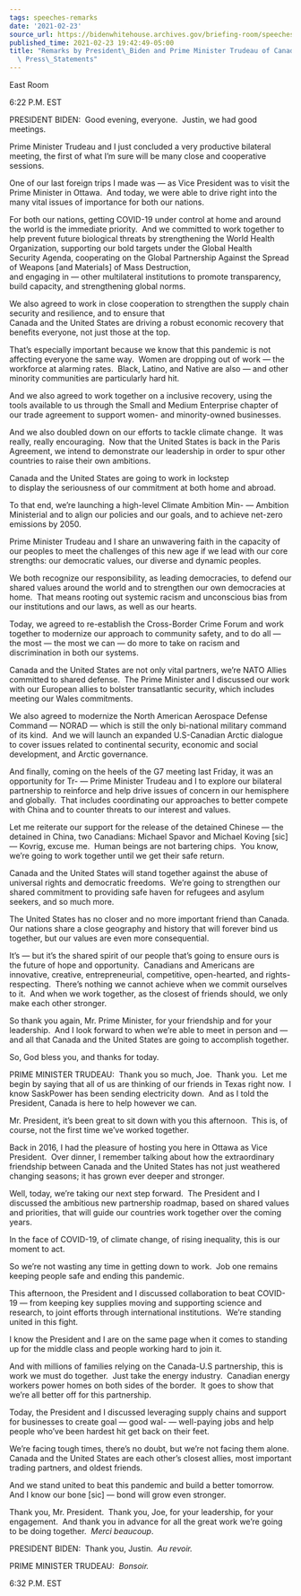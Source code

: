 ```yaml
---
tags: speeches-remarks
date: '2021-02-23'
source_url: https://bidenwhitehouse.archives.gov/briefing-room/speeches-remarks/2021/02/23/remarks-by-president-biden-and-prime-minister-trudeau-of-canada-in-joint-press-statements/
published_time: 2021-02-23 19:42:49-05:00
title: "Remarks by President\_Biden and Prime Minister Trudeau of Canada in Joint\
  \ Press\_Statements"
---
```

 
East Room

6:22 P.M. EST  
  
PRESIDENT BIDEN:  Good evening, everyone.  Justin, we had good
meetings.  
  
Prime Minister Trudeau and I just concluded a very productive bilateral
meeting, the first of what I’m sure will be many close and cooperative
sessions.   
  
One of our last foreign trips I made was — as Vice President was to
visit the Prime Minister in Ottawa.  And today, we were able to drive
right into the many vital issues of importance for both our nations.  
  
For both our nations, getting COVID-19 under control at home and around
the world is the immediate priority.  And we committed to work together
to help prevent future biological threats by strengthening the World
Health Organization, supporting our bold targets under the Global
Health  
Security Agenda, cooperating on the Global Partnership Against the
Spread of Weapons \[and Materials\] of Mass Destruction,  
and engaging in — other multilateral institutions to promote
transparency, build capacity, and strengthening global norms.   
  
We also agreed to work in close cooperation to strengthen the supply
chain security and resilience, and to ensure that  
Canada and the United States are driving a robust economic recovery that
benefits everyone, not just those at the top.  
  
That’s especially important because we know that this pandemic is not
affecting everyone the same way.  Women are dropping out of work — the
workforce at alarming rates.  Black, Latino, and Native are also — and
other minority communities are particularly hard hit.  
  
And we also agreed to work together on a inclusive recovery, using the
tools available to us through the Small and Medium Enterprise chapter of
our trade agreement to support women- and minority-owned businesses.  
  
And we also doubled down on our efforts to tackle climate change.  It
was really, really encouraging.  Now that the United States is back in
the Paris Agreement, we intend to demonstrate our leadership in order to
spur other countries to raise their own ambitions.  
  
Canada and the United States are going to work in lockstep  
to display the seriousness of our commitment at both home and abroad.  
  
To that end, we’re launching a high-level Climate Ambition Min- —
Ambition Ministerial and to align our policies and our goals, and to
achieve net-zero emissions by 2050.  
  
Prime Minister Trudeau and I share an unwavering faith in the capacity
of our peoples to meet the challenges of this new age if we lead with
our core strengths: our democratic values, our diverse and dynamic
peoples.  
  
We both recognize our responsibility, as leading democracies, to defend
our shared values around the world and to strengthen our own democracies
at home.  That means rooting out systemic racism and unconscious bias
from our institutions and our laws, as well as our hearts.   
  
Today, we agreed to re-establish the Cross-Border Crime Forum and work
together to modernize our approach to community safety, and to do all —
the most — the most we can — do more to take on racism and
discrimination in both our systems.  
  
Canada and the United States are not only vital partners, we’re NATO
Allies committed to shared defense.  The Prime Minister and I discussed
our work with our European allies to bolster transatlantic security,
which includes meeting our Wales commitments.   
  
We also agreed to modernize the North American Aerospace Defense Command
— NORAD — which is still the only bi-national military command of its
kind.  And we will launch an expanded U.S-Canadian Arctic dialogue to
cover issues related to continental security, economic and social
development, and Arctic governance.  
  
And finally, coming on the heels of the G7 meeting last Friday, it was
an opportunity for Tr- — Prime Minister Trudeau and I to explore our
bilateral partnership to reinforce and help drive issues of concern in
our hemisphere and globally.  That includes coordinating our approaches
to better compete with China and to counter threats to our interest and
values.  
  
Let me reiterate our support for the release of the detained Chinese —
the detained in China, two Canadians: Michael Spavor and Michael Koving
\[sic\] — Kovrig, excuse me.  Human beings are not bartering chips.  You
know, we’re going to work together until we get their safe return.  
  
Canada and the United States will stand together against the abuse of
universal rights and democratic freedoms.  We’re going to strengthen our
shared commitment to providing safe haven for refugees and asylum
seekers, and so much more.  
  
The United States has no closer and no more important friend than
Canada.  Our nations share a close geography and history that will
forever bind us together, but our values are even more consequential.  
  
It’s — but it’s the shared spirit of our people that’s going to ensure
ours is the future of hope and opportunity.  Canadians and Americans are
innovative, creative, entrepreneurial, competitive, open-hearted, and
rights-respecting.  There’s nothing we cannot achieve when we commit
ourselves to it.  And when we work together, as the closest of friends
should, we only make each other stronger.  
  
So thank you again, Mr. Prime Minister, for your friendship and for your
leadership.  And I look forward to when we’re able to meet in person and
— and all that Canada and the United States are going to accomplish
together.  
  
So, God bless you, and thanks for today.  
  
PRIME MINISTER TRUDEAU:  Thank you so much, Joe.  Thank you.  Let me
begin by saying that all of us are thinking of our friends in Texas
right now.  I know SaskPower has been sending electricity down.  And as
I told the President, Canada is here to help however we can.  
  
Mr. President, it’s been great to sit down with you this afternoon. 
This is, of course, not the first time we’ve worked together.  
  
Back in 2016, I had the pleasure of hosting you here in Ottawa as Vice
President.  Over dinner, I remember talking about how the extraordinary
friendship between Canada and the United States has not just weathered
changing seasons; it has grown ever deeper and stronger.   
  
Well, today, we’re taking our next step forward.  The President and I
discussed the ambitious new partnership roadmap, based on shared values
and priorities, that will guide our countries work together over the
coming years.  
  
In the face of COVID-19, of climate change, of rising inequality, this
is our moment to act.  
  
So we’re not wasting any time in getting down to work.  Job one remains
keeping people safe and ending this pandemic.   
  
This afternoon, the President and I discussed collaboration to beat
COVID-19 — from keeping key supplies moving and supporting science and
research, to joint efforts through international institutions.  We’re
standing united in this fight.   
  
I know the President and I are on the same page when it comes to
standing up for the middle class and people working hard to join it.   
  
And with millions of families relying on the Canada-U.S partnership,
this is work we must do together.  Just take the energy industry. 
Canadian energy workers power homes on both sides of the border.  It
goes to show that we’re all better off for this partnership.   
  
Today, the President and I discussed leveraging supply chains and
support for businesses to create goal — good wal- — well-paying jobs and
help people who’ve been hardest hit get back on their feet.  
  
We’re facing tough times, there’s no doubt, but we’re not facing them
alone.  Canada and the United States are each other’s closest allies,
most important trading partners, and oldest friends.   
  
And we stand united to beat this pandemic and build a better tomorrow. 
And I know our bone \[sic\] — bond will grow even stronger.   
  
Thank you, Mr. President.  Thank you, Joe, for your leadership, for your
engagement.  And thank you in advance for all the great work we’re going
to be doing together.  *Merci beaucoup*.  
  
PRESIDENT BIDEN:  Thank you, Justin.  *Au revoir.*  
  
PRIME MINISTER TRUDEAU:  *Bonsoir.*

6:32 P.M. EST
